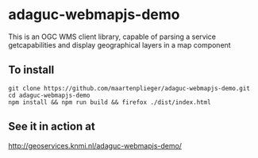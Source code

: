 # adaguc-webmapjs-demo
This is an OGC WMS client library, capable of parsing a service getcapabilities and display geographical layers in a map component

## To install

```
git clone https://github.com/maartenplieger/adaguc-webmapjs-demo.git
cd adaguc-webmapjs-demo
npm install && npm run build && firefox ./dist/index.html
```

## See it in action at 

http://geoservices.knmi.nl/adaguc-webmapjs-demo/
